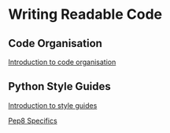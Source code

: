 
# Writing Readable Code

## Code Organisation

[Introduction to code organisation](lessons/writing_readable_code/wrc_code_organisation_1_intro.md)

## Python Style Guides

[Introduction to style guides](lessons/writing_readable_code/wrc_python_style_guides_1_intro.md)

[Pep8 Specifics](lessons/writing_readable_code/wrc_python_style_guides_2_pep8_specifics.md)


